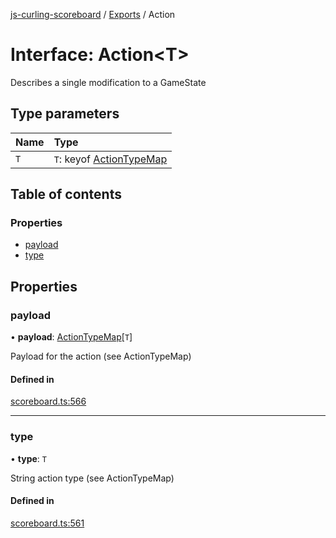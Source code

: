 [js-curling-scoreboard](../README.md) / [Exports](../modules.md) / Action

# Interface: Action<T\>

Describes a single modification to a GameState

## Type parameters

| Name | Type |
| :------ | :------ |
| `T` | `T`: keyof [ActionTypeMap](actiontypemap.md) |

## Table of contents

### Properties

- [payload](action.md#payload)
- [type](action.md#type)

## Properties

### payload

• **payload**: [ActionTypeMap](actiontypemap.md)[`T`]

Payload for the action (see ActionTypeMap)

#### Defined in

[scoreboard.ts:566](https://github.com/trianglecurling/js-curling-scoreboard/blob/94612dd/scoreboard.ts#L566)

___

### type

• **type**: `T`

String action type (see ActionTypeMap)

#### Defined in

[scoreboard.ts:561](https://github.com/trianglecurling/js-curling-scoreboard/blob/94612dd/scoreboard.ts#L561)
